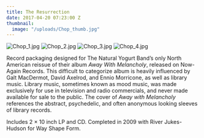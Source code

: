 ```yaml
---
title: The Resurrection
date: 2017-04-20 07:23:00 Z
thumbnail:
  image: "/uploads/Chop_thumb.jpg"
---
```


![Chop_1.jpg](/uploads/Chop_1.jpg)
![Chop_2.jpg](/uploads/Chop_2.jpg)
![Chop_3.jpg](/uploads/Chop_3.jpg)
![Chop_4.jpg](/uploads/Chop_4.jpg)

Record packaging designed for The Natural Yogurt Band’s only North American reissue of their album *Away With Melancholy*, released on Now-Again Records. This difficult to categorize album is heavily influenced by Galt MacDermot, David Axelrod, and Ennio Morricone, as well as library music. Library music, sometimes known as mood music, was made exclusively for use in television and radio commercials, and never made available for sale to the public. The cover of *Away with Melancholy* references the abstract, psychedelic, and often anonymous looking sleeves of library records.

Includes 2 × 10 inch LP and CD. Completed in 2009 with River Jukes-Hudson for Way Shape Form.